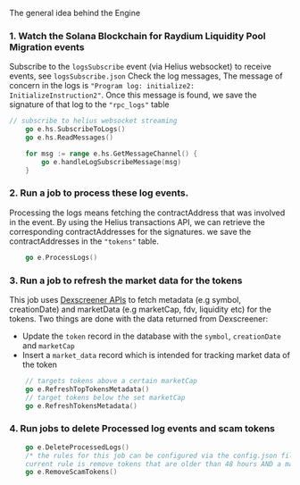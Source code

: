 The general idea behind the Engine

### 1. Watch the Solana Blockchain for Raydium Liquidity Pool Migration events

Subscribe to the `logsSubscribe` event (via Helius websocket) to receive events, see `logsSubscribe.json`
Check the log messages, The message of concern in the logs is `"Program log: initialize2: InitializeInstruction2"`.
Once this message is found, we save the signature of that log to the `"rpc_logs"` table

```go
// subscribe to helius websocket streaming
	go e.hs.SubscribeToLogs()
	go e.hs.ReadMessages()

	for msg := range e.hs.GetMessageChannel() {
		go e.handleLogSubscribeMessage(msg)
	}

```



### 2. Run a job to process these log events.

Processing the logs means fetching the contractAddress that was involved in the event. By using the Helius transactions
API, we can retrieve the corresponding contractAddresses for the signatures. we save the contractAddresses in the `"tokens"` table.

```go
    go e.ProcessLogs()
```


### 3. Run a job to refresh the market data for the tokens

This job uses [Dexscreener APIs](https://docs.dexscreener.com/api/reference#tokens-v1-chainid-tokenaddresses) to fetch metadata (e.g symbol, creationDate) and marketData (e.g marketCap, fdv, liquidity etc)  for the tokens. 
Two things are done with the data returned from Dexscreener:
 - Update the `token` record in the database with the `symbol`, `creationDate` and `marketCap`
 - Insert a `market_data` record which is intended for tracking market data of the token

```go
    // targets tokens above a certain marketCap
    go e.RefreshTopTokensMetadata()
    // target tokens below the set marketCap
	go e.RefreshTokensMetadata()
```

### 4. Run jobs to delete Processed log events and scam tokens

```go
	go e.DeleteProcessedLogs()
    /* the rules for this job can be configured via the config.json file,
    current rule is remove tokens that are older than 48 hours AND a marketCap LESS THAN $50,000 */
	go e.RemoveScamTokens() 

```

